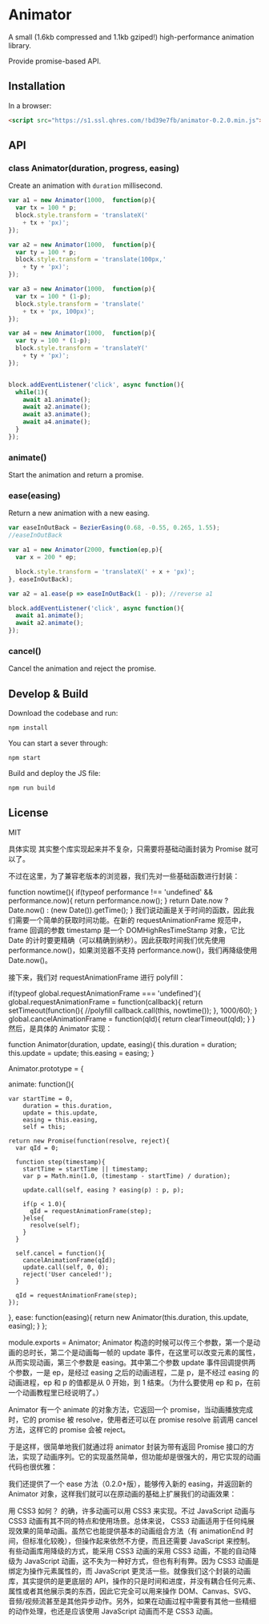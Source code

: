 # Animator

A small (1.6kb compressed and 1.1kb gziped!) high-performance animation library. 

Provide promise-based API.

## Installation

In a browser:

```html
<script src="https://s1.ssl.qhres.com/!bd39e7fb/animator-0.2.0.min.js"></script>
```

## API

### class Animator(duration, progress, easing)

Create an animation with `duration` millisecond.

```js
var a1 = new Animator(1000,  function(p){
  var tx = 100 * p;
  block.style.transform = 'translateX(' 
    + tx + 'px)';     
});

var a2 = new Animator(1000,  function(p){
  var ty = 100 * p;
  block.style.transform = 'translate(100px,' 
    + ty + 'px)';     
});

var a3 = new Animator(1000,  function(p){
  var tx = 100 * (1-p);
  block.style.transform = 'translate(' 
    + tx + 'px, 100px)';     
});

var a4 = new Animator(1000,  function(p){
  var ty = 100 * (1-p);
  block.style.transform = 'translateY('  
    + ty + 'px)';     
});


block.addEventListener('click', async function(){
  while(1){
    await a1.animate();
    await a2.animate();
    await a3.animate();
    await a4.animate();
  }
});
```

### animate()

Start the animation and return a promise.

### ease(easing)

Return a new animation with a new easing.

```js
var easeInOutBack = BezierEasing(0.68, -0.55, 0.265, 1.55);
//easeInOutBack

var a1 = new Animator(2000, function(ep,p){
  var x = 200 * ep;

  block.style.transform = 'translateX(' + x + 'px)';
}, easeInOutBack);

var a2 = a1.ease(p => easeInOutBack(1 - p)); //reverse a1

block.addEventListener('click', async function(){
  await a1.animate();
  await a2.animate();
});

```

### cancel()

Cancel the animation and reject the promise.

## Develop & Build

Download the codebase and run:

```bash
npm install
```

You can start a sever through:

```bash
npm start
```

Build and deploy the JS file:

```bash
npm run build
```

## License

MIT

具体实现
其实整个库实现起来并不复杂，只需要将基础动画封装为 Promise 就可以了。

不过在这里，为了兼容老版本的浏览器，我们先对一些基础函数进行封装：

function nowtime(){
  if(typeof performance !== 'undefined' && performance.now){
    return performance.now();
  }
  return Date.now ? Date.now() : (new Date()).getTime();
}
我们说动画是关于时间的函数，因此我们需要一个简单的获取时间功能。在新的 requestAnimationFrame 规范中，frame 回调的参数 timestamp 是一个 DOMHighResTimeStamp 对象，它比 Date 的计时要更精确（可以精确到纳秒）。因此获取时间我们优先使用 performance.now()，如果浏览器不支持 performance.now()，我们再降级使用 Date.now()。

接下来，我们对 requestAnimationFrame 进行 polyfill：

if(typeof global.requestAnimationFrame === 'undefined'){
  global.requestAnimationFrame = function(callback){
    return setTimeout(function(){ //polyfill
      callback.call(this, nowtime());
    }, 1000/60);
  }
  global.cancelAnimationFrame = function(qId){
    return clearTimeout(qId);
  }
}
然后，是具体的 Animator 实现：

function Animator(duration, update, easing){
  this.duration = duration;
  this.update = update;
  this.easing = easing;
}

Animator.prototype = {

  animate: function(){

    var startTime = 0,
        duration = this.duration,
        update = this.update,
        easing = this.easing,
        self = this;

    return new Promise(function(resolve, reject){
      var qId = 0;

      function step(timestamp){
        startTime = startTime || timestamp;
        var p = Math.min(1.0, (timestamp - startTime) / duration);

        update.call(self, easing ? easing(p) : p, p);

        if(p < 1.0){
          qId = requestAnimationFrame(step);
        }else{
          resolve(self);
        }
      }

      self.cancel = function(){
        cancelAnimationFrame(qId);
        update.call(self, 0, 0);
        reject('User canceled!');
      }

      qId = requestAnimationFrame(step);
    });
  },
  ease: function(easing){
    return new Animator(this.duration, this.update, easing);
  }
};

module.exports = Animator;
Animator 构造的时候可以传三个参数，第一个是动画的总时长，第二个是动画每一帧的 update 事件，在这里可以改变元素的属性，从而实现动画，第三个参数是 easing。其中第二个参数 update 事件回调提供两个参数，一是 ep，是经过 easing 之后的动画进程，二是 p，是不经过 easing 的动画进程，ep 和 p 的值都是从 0 开始，到 1 结束。（为什么要使用 ep 和 p，在前一个动画教程里已经说明了。）

Animator 有一个 animate 的对象方法，它返回一个 promise，当动画播放完成时，它的 promise 被 resolve，使用者还可以在 promise resolve 前调用 cancel 方法，这样它的 promise 会被 reject。

于是这样，很简单地我们就通过将 animator 封装为带有返回 Promise 接口的方法，实现了动画序列。它的实现虽然简单，但功能却是很强大的，用它实现的动画代码也很优雅：


我们还提供了一个 ease 方法（0.2.0+版），能够传入新的 easing，并返回新的 Animator 对象，这样我们就可以在原动画的基础上扩展我们的动画效果：


用 CSS3 如何？
的确，许多动画可以用 CSS3 来实现。不过 JavaScript 动画与 CSS3 动画有其不同的特点和使用场景。总体来说， CSS3 动画适用于任何纯展现效果的简单动画。虽然它也能提供基本的动画组合方法（有 animationEnd 时间，但标准化较晚），但操作起来依然不方便，而且还需要 JavaScript 来控制。有些动画库用降级的方式，能采用 CSS3 动画的采用 CSS3 动画，不能的自动降级为 JavaScript 动画，这不失为一种好方式，但也有利有弊。因为 CSS3 动画是绑定为操作元素属性的，而 JavaScript 更灵活一些。就像我们这个封装的动画库，其实提供的是更底层的 API，操作的只是时间和进度，并没有耦合任何元素、属性或者其他展示类的东西，因此它完全可以用来操作 DOM、Canvas、SVG、音频/视频流甚至是其他异步动作。另外，如果在动画过程中需要有其他一些精细的动作处理，也还是应该使用 JavaScript 动画而不是 CSS3 动画。
